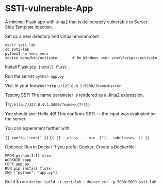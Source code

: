 # SSTI-vulnerable-App
A minimal Flask app with Jinja2 that is deliberately vulnerable to Server-Side Template Injection.

Set up a new directory and virtual environment

```
mkdir ssti-lab
cd ssti-lab
python3 -m venv venv
source venv/bin/activate       # On Windows use: venv\Scripts\activate
```

Install Flask
`pip install flask`

Run the server
`python app.py`

Visit in your browser
`http://127.0.0.1:5000/?name=Hacker`

Testing SSTI
The name parameter is rendered as a Jinja2 expression.

Try:
`http://127.0.0.1:5000/?name={{7*7}}`


You should see:
Hello 49!
This confirms SSTI — the input was evaluated on the server.

You can experiment further with:

`{{ config.items() }}`
`{{ [].__class__.__mro__[1].__subclasses__() }}`


Optional: Run in Docker
If you prefer Docker:
Create a Dockerfile:

```
FROM python:3.11-slim
WORKDIR /app
COPY app.py .
RUN pip install flask
CMD ["python", "app.py"]
```

Build & run:
`docker build -t ssti-lab .`
`docker run -p 5000:5000 ssti-lab`
